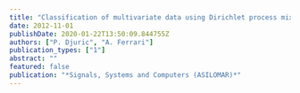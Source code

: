 ```yaml
---
title: "Classification of multivariate data using Dirichlet process mixture models"
date: 2012-11-01
publishDate: 2020-01-22T13:50:09.844755Z
authors: ["P. Djuric", "A. Ferrari"]
publication_types: ["1"]
abstract: ""
featured: false
publication: "*Signals, Systems and Computers (ASILOMAR)*"
---
```


